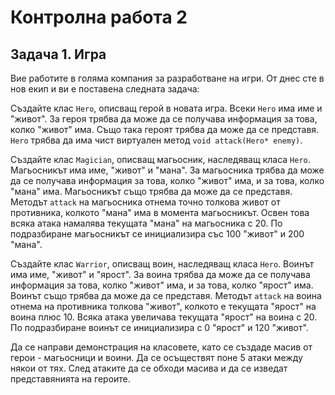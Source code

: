 # Контролна работа 2

## Задача 1. Игра

Вие работите в голяма компания за разработване на игри.
От днес сте в нов екип и ви е поставена следната задача:

Създайте клас `Hero`, описващ герой в новата игра.
Всеки `Hero` има име и "живот".
За героя трябва да може да се получава информация за това, колко "живот" има. 
Също така героят трябва да може да се представя.
`Hero` трябва да има чист виртуален метод `void attack(Hero* enemy)`.

Създайте клас `Magician`, описващ магьосник, наследяващ класа `Hero`.
Магьосникът има име, "живот" и "мана".
За магьосника трябва да може да се получава информация за това,
колко "живот" има, и за това, колко "мана" има.
Магьосникът също трябва да може да се представя.
Методът `attack` на магьосника отнема точно толкова живот от противника, 
колкото "мана" има в момента магьосникът.
Освен това всяка атака намалява текущата "мана" на магьосника с 20.
По подразбиране магьосникът се инициализира със 100 "живот" и 200 "мана".

Създайте клас `Warrior`, описващ воин, наследяващ класа `Hero`.
Воинът има име, "живот" и "ярост".
За воина трябва да може да се получава информация за това, колко "живот" има, 
и за това, колко "ярост" има.
Воинът също трябва да може да се представя.
Методът `attack` на воина отнема на противника толкова "живот",
колкото е текущата "ярост" на воина плюс 10.
Всяка атака увеличава текущата "ярост" на воина с 20.
По подразбиране воинът се инициализира с 0 "ярост" и 120 "живот".

Да се направи демонстрация на класовете,
като се създаде масив от герои - магьосници и воини.
Да се осъществят поне 5 атаки между някои от тях.
След атаките да се обходи масива и да се изведат представянията на героите.
